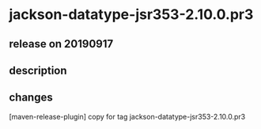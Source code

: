 # jackson-datatype-jsr353-2.10.0.pr3

## release on 20190917

## description

## changes

[maven-release-plugin] copy for tag jackson-datatype-jsr353-2.10.0.pr3

